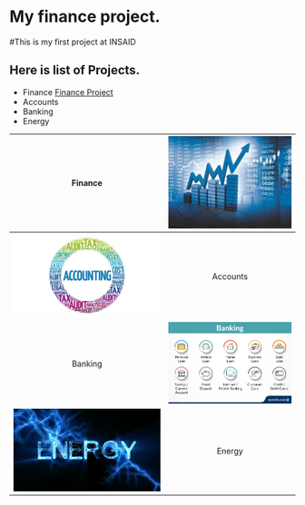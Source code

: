 # My finance project.

#This is  my first project at INSAID
## Here is list of Projects. 
- Finance [Finance Project](http://https://github.com/PritamMishra24/special-report/edit/master/my-finance-project/README.md "Finance Project")
- Accounts
- Banking
- Energy

|Finance   | ![Finance](https://raw.githubusercontent.com/PritamMishra24/special-report/master/image/Fin_image.jpg "Finance")  |
| :------------: | :------------: |
| [![Accounts](https://raw.githubusercontent.com/PritamMishra24/special-report/master/image/Accounts_image.jpg "Accounts")](http://https://raw.githubusercontent.com/PritamMishra24/special-report/master/image/Accounts_image.jpg "Accounts")  | Accounts  |
| Banking  |  [![Banking](https://raw.githubusercontent.com/PritamMishra24/special-report/master/image/Banking_image.jpg "Banking")](http://https://raw.githubusercontent.com/PritamMishra24/special-report/master/image/Banking_image.jpg "Banking") |
| [![Energy](https://raw.githubusercontent.com/PritamMishra24/special-report/master/image/Energy.jpeg "Energy")](http://https://raw.githubusercontent.com/PritamMishra24/special-report/master/image/Energy.jpeg "Energy")  |Energy   |

